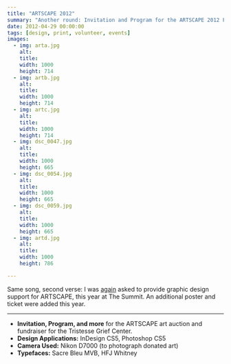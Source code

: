 ```yaml
---
title: "ARTSCAPE 2012"
summary: "Another round: Invitation and Program for the ARTSCAPE 2012 Fundraiser for the Tristesse Grief Center."
date: 2012-04-29 00:00:00
tags: [design, print, volunteer, events]
images:
  - img: arta.jpg
    alt: 
    title: 
    width: 1000
    height: 714
  - img: artb.jpg
    alt: 
    title: 
    width: 1000
    height: 714
  - img: artc.jpg
    alt: 
    title: 
    width: 1000
    height: 714
  - img: dsc_0047.jpg
    alt: 
    title: 
    width: 1000
    height: 665
  - img: dsc_0054.jpg
    alt: 
    title: 
    width: 1000
    height: 665
  - img: dsc_0059.jpg
    alt: 
    title: 
    width: 1000
    height: 665
  - img: artd.jpg
    alt: 
    title: 
    width: 1000
    height: 786

---
```


<p>Same song, second verse: I was <a href="/project/artscape-2011">again</a> asked to provide graphic design support for ARTSCAPE, this year at The Summit. An additional poster and ticket were added this year.&nbsp;</p>

---

<ul><li><strong>Invitation, Program, and more</strong>&nbsp;for the ARTSCAPE art auction and fundraiser for the Tristesse Grief Center.</li><li><strong>Design Applications:</strong>&nbsp;InDesign CS5, Photoshop CS5</li><li><strong>Camera Used:</strong> Nikon D7000 (to photograph donated art)</li><li><strong>Typefaces:</strong>&nbsp;Sacre Bleu MVB, HFJ Whitney</li></ul>
